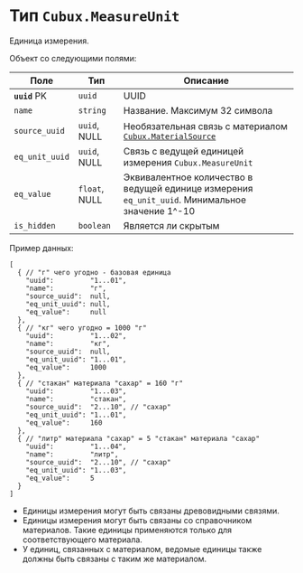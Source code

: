 Тип `Cubux.MeasureUnit`
=======================

Единица измерения.

Объект со следующими полями:

Поле | Тип | Описание
---- | --- | --------
**`uuid`** PK | `uuid`                   | UUID
`name` | `string` | Название. Максимум 32 символа
`source_uuid` | `uuid`, NULL | Необязательная связь с материалом [`Cubux.MaterialSource`][Cubux.MaterialSource]
`eq_unit_uuid` | `uuid`, NULL | Связь с ведущей единицей измерения `Cubux.MeasureUnit`
`eq_value` | `float`, NULL | Эквивалентное количество в ведущей единице измерения `eq_unit_uuid`. Минимальное значение 1^-10
`is_hidden` | `boolean` | Является ли скрытым

Пример данных:

```json5
[
  { // "г" чего угодно - базовая единица
    "uuid":         "1...01",
    "name":         "г",
    "source_uuid":  null,
    "eq_unit_uuid": null,
    "eq_value":     null
  },
  { // "кг" чего угодно = 1000 "г"
    "uuid":         "1...02",
    "name":         "кг",
    "source_uuid":  null,
    "eq_unit_uuid": "1...01",
    "eq_value":     1000
  },
  { // "стакан" материала "сахар" = 160 "г"
    "uuid":         "1...03",
    "name":         "стакан",
    "source_uuid":  "2...10", // "сахар"
    "eq_unit_uuid": "1...01",
    "eq_value":     160
  },
  { // "литр" материала "сахар" = 5 "стакан" материала "сахар"
    "uuid":         "1...04",
    "name":         "литр",
    "source_uuid":  "2...10", // "сахар"
    "eq_unit_uuid": "1...03",
    "eq_value":     5
  }
]
```

*   Единицы измерения могут быть связаны древовидными связями.
*   Единицы измерения могут быть связаны со справочником материалов. Такие
    единицы применяются только для соответствующего материала.
*   У единиц, связанных с материалом, ведомые единицы также должны быть связаны
    с таким же материалом.

[Cubux.MaterialSource]: ./material-source.md
